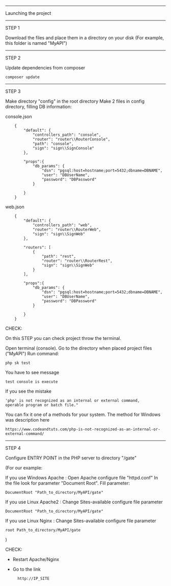 
******************************************
Launching the project
******************************************

STEP 1

Download the files and place them in a directory on your disk
(For example, this folder is named "MyAPI")

******************************************

STEP 2

Update dependencies from composer

    composer update

******************************************

STEP 3

Make directory "config" in the root directory
Make 2 files in config directory, filling DB information:

console.json

        {
            "default": {
                "controllers_path": "console",
                "router": "router\\RouterConsole",
                "path": "console",
                "sign": "sign\\SignConsole"
            },

            "props":{
                "db_params": {
                    "dsn": "pgsql:host=hostname;port=5432;dbname=DBNAME",
                    "user": "DBUserName",
                    "password": "DBPassword"
                }
        
            }
        }

web.json

        {
            "default": {
                "controllers_path": "web",
                "router": "router\\RouterWeb",
                "sign": "sign\\SignWeb"
            },

            "routers": [
                {
                    "path": "rest",
                    "router": "router\\RouterRest",
                    "sign": "sign\\SignWeb"
                }
            ],
        
            "props":{
                "db_params": {
                    "dsn": "pgsql:host=hostname;port=5432;dbname=DBNAME",
                    "user": "DBUserName",
                    "password": "DBPassword"
                }
        
            }
        }




CHECK:

On this STEP you can check project throw the terminal.

Open terminal (console).
Go to the directory when placed project files ("MyAPI")
Run command:

    php sk test

You have to see message

    test console is execute

If you see the mistake

    'php' is not recognized as an internal or external command, 
    operable program or batch file."

You can fix it one of a methods for your system.
The method for Windows was description here

    https://www.codeandtuts.com/php-is-not-recognized-as-an-internal-or-external-command/ 

******************************************

STEP 4

Configure ENTRY POINT in the PHP server to directory "/gate"

(For our example:

If you use Windows Apache :
Open Apache configure file "httpd.conf"
In the file look for parameter "Document Root".
Fill parameter:

    DocumentRoot "Path_to_directory/MyAPI/gate" 

If you use Linux Apache2 :
Change Sites-available configure file parameter

    DocumentRoot "Path_to_directory/MyAPI/gate" 

If you use Linux Nginx :
Change Sites-available configure file parameter

    root Path_to_directory/MyAPI/gate 


)

CHECK:

- Restart Apache/Nginx
- Go to the link

        http://IP_SITE
    
    

